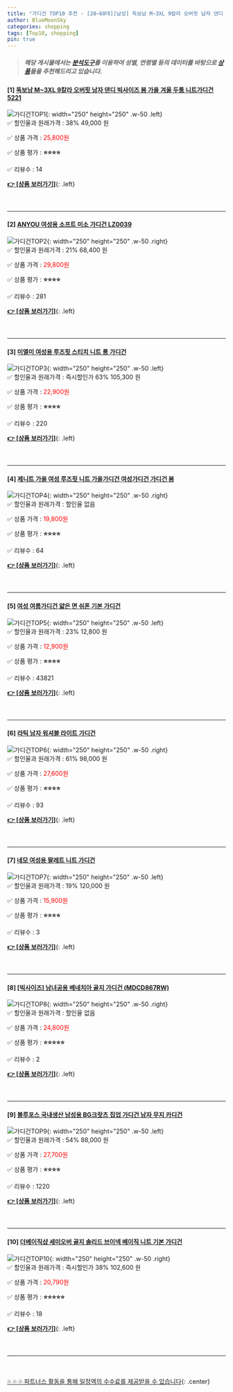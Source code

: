 ```yaml
---
title: "가디건 TOP10 추천 - [20~60대][남성] 독보남 M~3XL 9칼라 오버핏 남자 댄디 빅사이즈 봄 가을 겨울 두툼 니트가디건 5221"
author: BlueMoonSky
categories: shopping
tags: [Top10, shopping]
pin: true
---
```


> ##### 해당 게시물에서는 [**분석도구**](https://itemscout.io/)를 이용하여 **성별**, **연령별** 등의 데이터를 바탕으로 [**상품**](https://link.coupang.com/a/baae76)들을 추천해드리고 있습니다.

#### [1] [독보남 M~3XL 9칼라 오버핏 남자 댄디 빅사이즈 봄 가을 겨울 두툼 니트가디건 5221](https://link.coupang.com/re/AFFSDP?lptag=AF5964186&subid=bluemoonsky6999&pageKey=7591450263&traceid=V0-153&itemId=20061743408&vendorItemId=87157724125)
![가디건TOP1](https://thumbnail9.coupangcdn.com/thumbnails/remote/230x230ex/image/vendor_inventory/27b8/354b7878c341560941617e9775b323224f1e96b28322a48619d612071482.jpeg){: width="250" height="250" .w-50 .left}
<br>
✅ 할인율과 원래가격 : 38%  49,000   원

✅ 상품 가격 : <span style="color:red"> 25,800원 </span>

✅ 상품 평가 : **⭐⭐⭐⭐**

✅ 리뷰수 : 14

[**👉  [상품 보러가기]**](https://link.coupang.com/re/AFFSDP?lptag=AF5964186&subid=bluemoonsky6999&pageKey=7591450263&traceid=V0-153&itemId=20061743408&vendorItemId=87157724125){: .left}
<br>
<br>
<br>

***

#### [2] [ANYOU 여성용 소프트 미소 가디건 LZ0039](https://link.coupang.com/re/AFFSDP?lptag=AF5964186&subid=bluemoonsky6999&pageKey=7536438013&traceid=V0-153&itemId=19801064062&vendorItemId=86926306942)
![가디건TOP2](https://thumbnail9.coupangcdn.com/thumbnails/remote/230x230ex/image/vendor_inventory/f8e1/a5292ee0f3d230cea9329c095e7db8adcff35acd5bceec04354bb853d35d.jpg){: width="250" height="250" .w-50 .right}
<br>
✅ 할인율과 원래가격 : 21%  68,400   원

✅ 상품 가격 : <span style="color:red"> 29,800원 </span>

✅ 상품 평가 : **⭐⭐⭐⭐**

✅ 리뷰수 : 281

[**👉  [상품 보러가기]**](https://link.coupang.com/re/AFFSDP?lptag=AF5964186&subid=bluemoonsky6999&pageKey=7536438013&traceid=V0-153&itemId=19801064062&vendorItemId=86926306942){: .left}
<br>
<br>
<br>

***

#### [3] [미엘미 여성용 루즈핏 스티치 니트 롱 가디건](https://link.coupang.com/re/AFFSDP?lptag=AF5964186&subid=bluemoonsky6999&pageKey=7558367887&traceid=V0-153&itemId=19907388447&vendorItemId=87007374806)
![가디건TOP3](https://thumbnail6.coupangcdn.com/thumbnails/remote/230x230ex/image/vendor_inventory/0b81/a603f36648f2c6054488aeee9d448a32eb145e36595fb26bfae004c5015f.jpg){: width="250" height="250" .w-50 .left}
<br>
✅ 할인율과 원래가격 : 즉시할인가 63%  105,300   원

✅ 상품 가격 : <span style="color:red"> 22,900원 </span>

✅ 상품 평가 : **⭐⭐⭐⭐**

✅ 리뷰수 : 220

[**👉  [상품 보러가기]**](https://link.coupang.com/re/AFFSDP?lptag=AF5964186&subid=bluemoonsky6999&pageKey=7558367887&traceid=V0-153&itemId=19907388447&vendorItemId=87007374806){: .left}
<br>
<br>
<br>

***

#### [4] [제니트 가을 여성 루즈핏 니트 가을가디건 여성가디건 가디건 봄](https://link.coupang.com/re/AFFSDP?lptag=AF5964186&subid=bluemoonsky6999&pageKey=1251240423&traceid=V0-153&itemId=2250556351&vendorItemId=80197857990)
![가디건TOP4](https://thumbnail8.coupangcdn.com/thumbnails/remote/230x230ex/image/vendor_inventory/373a/f136368197141302da28e7417c5808531e5e04ab132a1203c1d5aca3aae9.jpg){: width="250" height="250" .w-50 .right}
<br>
✅ 할인율과 원래가격 : 할인율 없음

✅ 상품 가격 : <span style="color:red"> 19,800원 </span>

✅ 상품 평가 : **⭐⭐⭐⭐**

✅ 리뷰수 : 64

[**👉  [상품 보러가기]**](https://link.coupang.com/re/AFFSDP?lptag=AF5964186&subid=bluemoonsky6999&pageKey=1251240423&traceid=V0-153&itemId=2250556351&vendorItemId=80197857990){: .left}
<br>
<br>
<br>

***

#### [5] [여성 여름가디건 얇은 면 쉬폰 기본 가디건](https://link.coupang.com/re/AFFSDP?lptag=AF5964186&subid=bluemoonsky6999&pageKey=7415788930&traceid=V0-153&itemId=19225061622&vendorItemId=86341717560)
![가디건TOP5](https://thumbnail9.coupangcdn.com/thumbnails/remote/230x230ex/image/vendor_inventory/1ef2/eff459e15eae69a17b9b51042434b000e7885f27f78d48377a2f31cd64b1.jpg){: width="250" height="250" .w-50 .left}
<br>
✅ 할인율과 원래가격 : 23%  12,800   원

✅ 상품 가격 : <span style="color:red"> 12,900원 </span>

✅ 상품 평가 : **⭐⭐⭐⭐**

✅ 리뷰수 : 43821

[**👉  [상품 보러가기]**](https://link.coupang.com/re/AFFSDP?lptag=AF5964186&subid=bluemoonsky6999&pageKey=7415788930&traceid=V0-153&itemId=19225061622&vendorItemId=86341717560){: .left}
<br>
<br>
<br>

***

#### [6] [라틱 남자 워셔블 라이트 가디건](https://link.coupang.com/re/AFFSDP?lptag=AF5964186&subid=bluemoonsky6999&pageKey=6961216452&traceid=V0-153&itemId=16947589167&vendorItemId=85170002147)
![가디건TOP6](https://thumbnail10.coupangcdn.com/thumbnails/remote/230x230ex/image/vendor_inventory/8cf2/7ea543f3df6d0e94adc4d9bb44abedb43320806990813d4d168c7dc3f36f.jpg){: width="250" height="250" .w-50 .right}
<br>
✅ 할인율과 원래가격 : 61%  98,000   원

✅ 상품 가격 : <span style="color:red"> 27,600원 </span>

✅ 상품 평가 : **⭐⭐⭐⭐**

✅ 리뷰수 : 93

[**👉  [상품 보러가기]**](https://link.coupang.com/re/AFFSDP?lptag=AF5964186&subid=bluemoonsky6999&pageKey=6961216452&traceid=V0-153&itemId=16947589167&vendorItemId=85170002147){: .left}
<br>
<br>
<br>

***

#### [7] [네모 여성용 팔레트 니트 가디건](https://link.coupang.com/re/AFFSDP?lptag=AF5964186&subid=bluemoonsky6999&pageKey=4924363405&traceid=V0-153&itemId=17113866646&vendorItemId=84411629491)
![가디건TOP7](https://thumbnail9.coupangcdn.com/thumbnails/remote/230x230ex/image/vendor_inventory/55de/f749eb412f848d367362d0e0fc6a58a32e6a6a3940c5d1c161a9c305583e.jpg){: width="250" height="250" .w-50 .left}
<br>
✅ 할인율과 원래가격 : 19%  120,000   원

✅ 상품 가격 : <span style="color:red"> 15,900원 </span>

✅ 상품 평가 : **⭐⭐⭐⭐**

✅ 리뷰수 : 3

[**👉  [상품 보러가기]**](https://link.coupang.com/re/AFFSDP?lptag=AF5964186&subid=bluemoonsky6999&pageKey=4924363405&traceid=V0-153&itemId=17113866646&vendorItemId=84411629491){: .left}
<br>
<br>
<br>

***

#### [8] [[빅사이즈] 남녀공용 베네치아 골지 가디건 (MDCD867RW)](https://link.coupang.com/re/AFFSDP?lptag=AF5964186&subid=bluemoonsky6999&pageKey=1361268322&traceid=V0-153&itemId=11215709707&vendorItemId=85263501424)
![가디건TOP8](https://thumbnail7.coupangcdn.com/thumbnails/remote/230x230ex/image/vendor_inventory/e9ad/9ed8cf595aa372d6ffad8909126b1a5611deff88381b513764819ec896bb.jpg){: width="250" height="250" .w-50 .right}
<br>
✅ 할인율과 원래가격 : 할인율 없음

✅ 상품 가격 : <span style="color:red"> 24,800원 </span>

✅ 상품 평가 : **⭐⭐⭐⭐⭐**

✅ 리뷰수 : 2

[**👉  [상품 보러가기]**](https://link.coupang.com/re/AFFSDP?lptag=AF5964186&subid=bluemoonsky6999&pageKey=1361268322&traceid=V0-153&itemId=11215709707&vendorItemId=85263501424){: .left}
<br>
<br>
<br>

***

#### [9] [블루포스 국내생산 남성용 BG크랏츠 집업 가디건 남자 무지 카디건](https://link.coupang.com/re/AFFSDP?lptag=AF5964186&subid=bluemoonsky6999&pageKey=2352923047&traceid=V0-153&itemId=4081982317&vendorItemId=72065994124)
![가디건TOP9](https://thumbnail9.coupangcdn.com/thumbnails/remote/230x230ex/image/vendor_inventory/4398/e9b288c60da4ca054025a5750b30b7fe73aee9db2cfe1cfd545d4b5b426a.jpg){: width="250" height="250" .w-50 .left}
<br>
✅ 할인율과 원래가격 : 54%  88,000   원

✅ 상품 가격 : <span style="color:red"> 27,700원 </span>

✅ 상품 평가 : **⭐⭐⭐⭐**

✅ 리뷰수 : 1220

[**👉  [상품 보러가기]**](https://link.coupang.com/re/AFFSDP?lptag=AF5964186&subid=bluemoonsky6999&pageKey=2352923047&traceid=V0-153&itemId=4081982317&vendorItemId=72065994124){: .left}
<br>
<br>
<br>

***

#### [10] [더베이직샵 세미오버 골지 솔리드 브이넥 베이직 니트 기본 가디건](https://link.coupang.com/re/AFFSDP?lptag=AF5964186&subid=bluemoonsky6999&pageKey=2130084182&traceid=V0-153&itemId=3615257517&vendorItemId=76897124829)
![가디건TOP10](https://thumbnail6.coupangcdn.com/thumbnails/remote/230x230ex/image/vendor_inventory/7fd5/42f20044c49500dbe5936c5ed23e6b5be9c5ccea4115a1ec1864040840dc.jpg){: width="250" height="250" .w-50 .right}
<br>
✅ 할인율과 원래가격 : 즉시할인가 38%  102,600   원

✅ 상품 가격 : <span style="color:red"> 20,790원 </span>

✅ 상품 평가 : **⭐⭐⭐⭐⭐**

✅ 리뷰수 : 18

[**👉  [상품 보러가기]**](https://link.coupang.com/re/AFFSDP?lptag=AF5964186&subid=bluemoonsky6999&pageKey=2130084182&traceid=V0-153&itemId=3615257517&vendorItemId=76897124829){: .left}
<br>
<br>
<br>

***
<br><br>[💦 💦 💦 파트너스 활동을 통해 일정액의 수수료를 제공받을 수 있습니다](https://link.coupang.com/a/baae76){: .center}